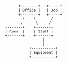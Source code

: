 ﻿

          +--------+   +-----+
          | Office |   | Job |
          +--------+   +-----+
            /    \       /    
           /      \     /     
    +-------+    +-------+    
    | Room  |    | Staff |    
    +-------+    +-------+    
                     |        
                     |        
               +-----------+  
               | Equipment |  
               +-----------+  

